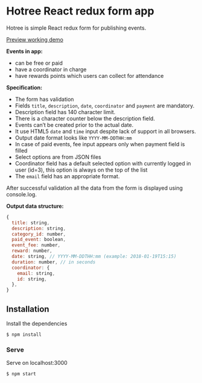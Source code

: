 # Hotree React redux form app

Hotree is simple React redux form for publishing events.

<a href="https://konrad151.usermd.net/myprojects/hotree-react-redux-form/index.html" target="_blank">Preview working demo</a>

**Events in app:**
- can be free or paid
- have a coordinator in charge
- have rewards points which users can collect for attendance

**Specification:**
- The form has validation
- Fields `title`, `description`, `date`, `coordinator` and `payment` are mandatory.
- Description field has 140 character limit.
- There is a character counter below the description field.
- Events can’t be created prior to the actual date.
- It use HTML5 `date` and `time` input despite lack of support in all browsers.
- Output date format looks like `YYYY-MM-DDTHH:mm`
- In case of paid events, fee input appears only when payment
field is filled
- Select options are from JSON files
- Coordinator field has a default selected option with currently logged in user (id=3), this option is always on the top of the list
- The `email` field has an appropriate format.

After successful validation all the data from the form is displayed using console.log.

**Output data structure:**
```js
{
  title: string,
  description: string,
  category_id: number,
  paid_event: boolean,
  event_fee: number,
  reward: number,
  date: string, // YYYY-MM-DDTHH:mm (example: 2018-01-19T15:15)
  duration: number, // in seconds
  coordinator: {
    email: string,
    id: string,
  },
}
```



## Installation

Install the dependencies
```
$ npm install
```
### Serve
Serve on localhost:3000
```
$ npm start
```